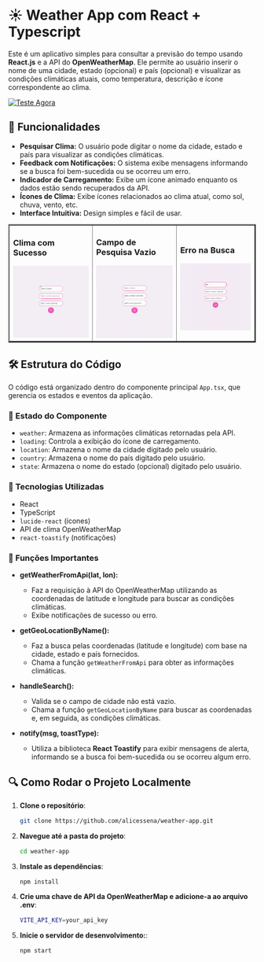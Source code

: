 # ☀️ Weather App com React + Typescript

Este é um aplicativo simples para consultar a previsão do tempo usando **React.js** e a API do **OpenWeatherMap**. Ele permite ao usuário inserir o nome de uma cidade, estado (opcional) e país (opcional) e visualizar as condições climáticas atuais, como temperatura, descrição e ícone correspondente ao clima.

[![Teste Agora](https://i.imgur.com/NjMHH9O.png)](https://weather-app-alicessena.vercel.app/)

## 🚀 Funcionalidades

- **Pesquisar Clima:** O usuário pode digitar o nome da cidade, estado e país para visualizar as condições climáticas.
- **Feedback com Notificações:** O sistema exibe mensagens informando se a busca foi bem-sucedida ou se ocorreu um erro.
- **Indicador de Carregamento:** Exibe um ícone animado enquanto os dados estão sendo recuperados da API.
- **Ícones de Clima:** Exibe ícones relacionados ao clima atual, como sol, chuva, vento, etc.
- **Interface Intuitiva:** Design simples e fácil de usar.

<table border="2">
  <tr>
    <td>
        <h3> Clima com Sucesso </h3>
        <a href=""><img src="./src/assets/succes.gif" width="250px"></a>
    </td>
      <td>
        <h3> Campo de Pesquisa Vazio </h3>
        <a href=""><img src="./src/assets/warning.gif" width="250px"></a>
    </td>
    <td>
      <h3> Erro na Busca </h3>
      <a href=""><img src="./src/assets/error.gif" width="250px" ></a>
    </td>
  </tr>
</table>

## 🛠️ Estrutura do Código

O código está organizado dentro do componente principal `App.tsx`, que gerencia os estados e eventos da aplicação.

### 📌 Estado do Componente

- `weather`: Armazena as informações climáticas retornadas pela API.
- `loading`: Controla a exibição do ícone de carregamento.
- `location`: Armazena o nome da cidade digitado pelo usuário.
- `country`: Armazena o nome do país digitado pelo usuário.
- `state`: Armazena o nome do estado (opcional) digitado pelo usuário.


### 📌 Tecnologias Utilizadas

- React
- TypeScript
- `lucide-react` (ícones)
- API de clima OpenWeatherMap
- `react-toastify` (notificações)

### 📌 Funções Importantes


- **getWeatherFromApi(lat, lon):**  
  - Faz a requisição à API do OpenWeatherMap utilizando as coordenadas de latitude e longitude para buscar as condições climáticas.
  - Exibe notificações de sucesso ou erro.

- **getGeoLocationByName():**  
  - Faz a busca pelas coordenadas (latitude e longitude) com base na cidade, estado e país fornecidos.
  - Chama a função `getWeatherFromApi` para obter as informações climáticas.

- **handleSearch():**  
  - Valida se o campo de cidade não está vazio.
  - Chama a função `getGeoLocationByName` para buscar as coordenadas e, em seguida, as condições climáticas.

- **notify(msg, toastType):**  
  - Utiliza a biblioteca **React Toastify** para exibir mensagens de alerta, informando se a busca foi bem-sucedida ou se ocorreu algum erro.

## 🔍 Como Rodar o Projeto Localmente

1. **Clone o repositório**:
   ```bash
   git clone https://github.com/alicessena/weather-app.git 

2. **Navegue até a pasta do projeto**:
   ```bash
   cd weather-app

3. **Instale as dependências**:
   ```bash
   npm install

4. **Crie uma chave de API da OpenWeatherMap e adicione-a ao arquivo .env**:
   ```bash
   VITE_API_KEY=your_api_key

5. **Inicie o servidor de desenvolvimento:**:
   ```bash
   npm start

